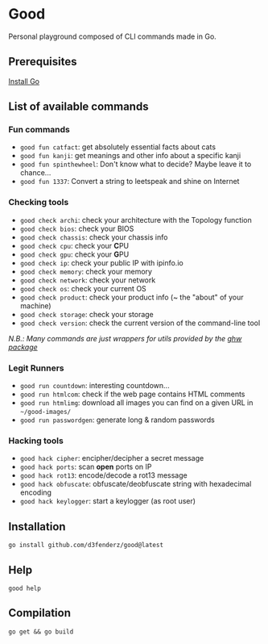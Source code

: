 # Good

Personal playground composed of CLI commands made in Go.

## Prerequisites

[Install Go](https://go.dev/doc/install)

## List of available commands

### Fun commands

* `good fun catfact`: get absolutely essential facts about cats
* `good fun kanji`: get meanings and other info about a specific kanji
* `good fun spinthewheel`: Don't know what to decide? Maybe leave it to chance...
* `good fun 1337`: Convert a string to leetspeak and shine on Internet

### Checking tools

* `good check archi`: check your architecture with the Topology function
* `good check bios`: check your BIOS
* `good check chassis`: check your chassis info
* `good check cpu`: check your **C**PU
* `good check gpu`: check your **G**PU
* `good check ip`: check your public IP with ipinfo.io
* `good check memory`: check your memory
* `good check network`: check your network
* `good check os`: check your current OS
* `good check product`: check your product info (~ the "about" of your machine)
* `good check storage`: check your storage
* `good check version`: check the current version of the command-line tool

_N.B.: Many commands are just wrappers for utils provided by the [ghw package](https://github.com/jaypipes/ghw)_

### Legit Runners

* `good run countdown`: interesting countdown...
* `good run htmlcom`: check if the web page contains HTML comments
* `good run htmlimg`: download all images you can find on a given URL in `~/good-images/`
* `good run passwordgen`: generate long & random passwords

### Hacking tools

* `good hack cipher`: encipher/decipher a secret message
* `good hack ports`: scan **open** ports on IP
* `good hack rot13`: encode/decode a rot13 message
* `good hack obfuscate`: obfuscate/deobfuscate string with hexadecimal encoding
* `good hack keylogger`: start a keylogger (as root user)

## Installation

```
go install github.com/d3fenderz/good@latest
```

## Help

```
good help
```

## Compilation

```
go get && go build
```
